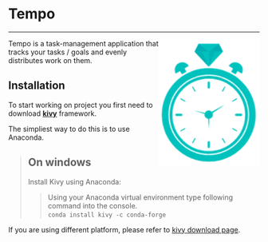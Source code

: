 # Tempo
---

<img align="right" height="256" src="./doc/sources/logo.png"/>

Tempo is a task-management application that tracks your tasks / goals and evenly distributes work on them. 

<!-- To add some badges -->

Installation
----

To start working on project you first need to download [__kivy__](https://github.com/kivy/kivy) framework.

The simpliest way to do this is to use Anaconda.
> ## On windows
>Install Kivy using Anaconda:  
>>Using your Anaconda virtual environment type following command into the console.  
>>`conda install kivy -c conda-forge`

If you are using different platform, please refer to [kivy download page](https://kivy.org/#download).
